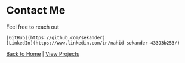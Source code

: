 # Contact Me

Feel free to reach out


    [GitHub](https://github.com/sekander)
    [LinkedIn](https://www.linkedin.com/in/nahid-sekander-43393b253/)

[Back to Home](index.markdown) | [View Projects](./projects.markdown)
